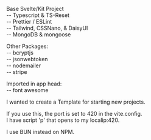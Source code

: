 Base Svelte/Kit Project  
-- Typescript & TS-Reset  
-- Prettier / ESLint  
-- Tailwind, CSSNano, & DaisyUI  
-- MongoDB & mongoose  
  
Other Packages:  
-- bcryptjs  
-- jsonwebtoken  
-- nodemailer  
-- stripe  
  
Imported in app head:  
-- font awesome  
  
I wanted to create a Template for starting new projects.  
  
If you use this, the port is set to 420 in the vite.config.  
I have script 'p' that opens to my localip:420.  
  
I use BUN instead on NPM.  
  
